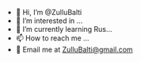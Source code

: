 - 👋 Hi, I’m @ZulluBalti
- 👀 I’m interested in ...
- 🌱 I’m currently learning Rus...
- 📫 How to reach me ...
- 📧 Email me at ZulluBalti@gmail.com

<!---
ZulluBalti/ZulluBalti is a ✨ special ✨ repository because its `README.md` (this file) appears on your GitHub profile.
You can click the Preview link to take a look at your changes.
--->

